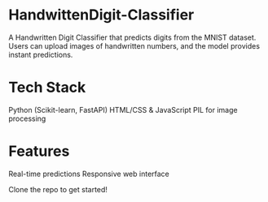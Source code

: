 # HandwittenDigit-Classifier
A Handwritten Digit Classifier that predicts digits from the MNIST dataset. Users can upload images of handwritten numbers, and the model provides instant predictions.

# Tech Stack
Python (Scikit-learn, FastAPI)
HTML/CSS & JavaScript
PIL for image processing

# Features
Real-time predictions
Responsive web interface

Clone the repo to get started!

